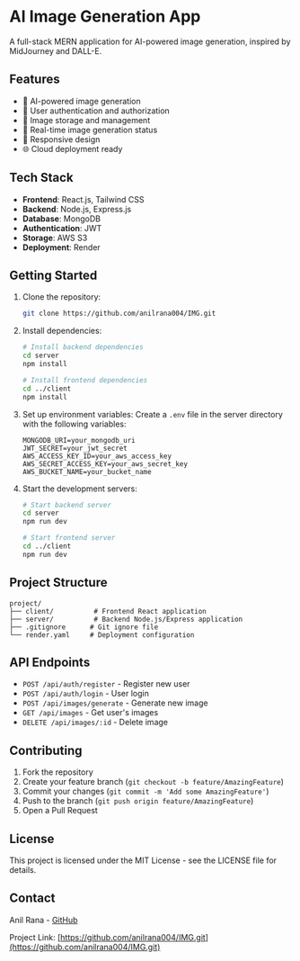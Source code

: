 # AI Image Generation App

A full-stack MERN application for AI-powered image generation, inspired by MidJourney and DALL-E.

## Features

- 🎨 AI-powered image generation
- 🔐 User authentication and authorization
- 💾 Image storage and management
- 🔄 Real-time image generation status
- 📱 Responsive design
- 🌐 Cloud deployment ready

## Tech Stack

- **Frontend**: React.js, Tailwind CSS
- **Backend**: Node.js, Express.js
- **Database**: MongoDB
- **Authentication**: JWT
- **Storage**: AWS S3
- **Deployment**: Render

## Getting Started

1. Clone the repository:
   ```bash
   git clone https://github.com/anilrana004/IMG.git
   ```

2. Install dependencies:
   ```bash
   # Install backend dependencies
   cd server
   npm install

   # Install frontend dependencies
   cd ../client
   npm install
   ```

3. Set up environment variables:
   Create a `.env` file in the server directory with the following variables:
   ```
   MONGODB_URI=your_mongodb_uri
   JWT_SECRET=your_jwt_secret
   AWS_ACCESS_KEY_ID=your_aws_access_key
   AWS_SECRET_ACCESS_KEY=your_aws_secret_key
   AWS_BUCKET_NAME=your_bucket_name
   ```

4. Start the development servers:
   ```bash
   # Start backend server
   cd server
   npm run dev

   # Start frontend server
   cd ../client
   npm run dev
   ```

## Project Structure

```
project/
├── client/          # Frontend React application
├── server/          # Backend Node.js/Express application
├── .gitignore      # Git ignore file
└── render.yaml     # Deployment configuration
```

## API Endpoints

- `POST /api/auth/register` - Register new user
- `POST /api/auth/login` - User login
- `POST /api/images/generate` - Generate new image
- `GET /api/images` - Get user's images
- `DELETE /api/images/:id` - Delete image

## Contributing

1. Fork the repository
2. Create your feature branch (`git checkout -b feature/AmazingFeature`)
3. Commit your changes (`git commit -m 'Add some AmazingFeature'`)
4. Push to the branch (`git push origin feature/AmazingFeature`)
5. Open a Pull Request

## License

This project is licensed under the MIT License - see the LICENSE file for details.

## Contact

Anil Rana - [GitHub](https://github.com/anilrana004)

Project Link: [https://github.com/anilrana004/IMG.git](https://github.com/anilrana004/IMG.git) 